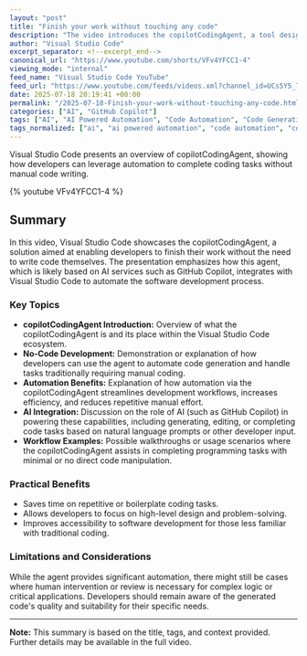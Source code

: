 ```yaml
---
layout: "post"
title: "Finish your work without touching any code"
description: "The video introduces the copilotCodingAgent, a tool designed to help users complete software development tasks without directly writing any code. It highlights how the agent, likely powered by AI such as GitHub Copilot, automates code generation and streamlines developer workflows within Visual Studio Code."
author: "Visual Studio Code"
excerpt_separator: <!--excerpt_end-->
canonical_url: "https://www.youtube.com/shorts/VFv4YFCC1-4"
viewing_mode: "internal"
feed_name: "Visual Studio Code YouTube"
feed_url: "https://www.youtube.com/feeds/videos.xml?channel_id=UCs5Y5_7XK8HLDX0SLNwkd3w"
date: 2025-07-18 20:19:41 +00:00
permalink: "/2025-07-18-Finish-your-work-without-touching-any-code.html"
categories: ["AI", "GitHub Copilot"]
tags: ["AI", "AI Powered Automation", "Code Automation", "Code Generation", "Copilotcodingagent", "Developer Tools", "GitHub Copilot", "No Code", "Software Development", "Videos", "VS Code", "Workflow Automation"]
tags_normalized: ["ai", "ai powered automation", "code automation", "code generation", "copilotcodingagent", "developer tools", "github copilot", "no code", "software development", "videos", "vs code", "workflow automation"]
---
```


Visual Studio Code presents an overview of copilotCodingAgent, showing how developers can leverage automation to complete coding tasks without manual code writing.<!--excerpt_end-->

{% youtube VFv4YFCC1-4 %}

## Summary

In this video, Visual Studio Code showcases the copilotCodingAgent, a solution aimed at enabling developers to finish their work without the need to write code themselves. The presentation emphasizes how this agent, which is likely based on AI services such as GitHub Copilot, integrates with Visual Studio Code to automate the software development process.

### Key Topics

- **copilotCodingAgent Introduction:** Overview of what the copilotCodingAgent is and its place within the Visual Studio Code ecosystem.
- **No-Code Development:** Demonstration or explanation of how developers can use the agent to automate code generation and handle tasks traditionally requiring manual coding.
- **Automation Benefits:** Explanation of how automation via the copilotCodingAgent streamlines development workflows, increases efficiency, and reduces repetitive manual effort.
- **AI Integration:** Discussion on the role of AI (such as GitHub Copilot) in powering these capabilities, including generating, editing, or completing code tasks based on natural language prompts or other developer input.
- **Workflow Examples:** Possible walkthroughs or usage scenarios where the copilotCodingAgent assists in completing programming tasks with minimal or no direct code manipulation.

### Practical Benefits

- Saves time on repetitive or boilerplate coding tasks.
- Allows developers to focus on high-level design and problem-solving.
- Improves accessibility to software development for those less familiar with traditional coding.

### Limitations and Considerations

While the agent provides significant automation, there might still be cases where human intervention or review is necessary for complex logic or critical applications. Developers should remain aware of the generated code's quality and suitability for their specific needs.

---

**Note:** This summary is based on the title, tags, and context provided. Further details may be available in the full video.
